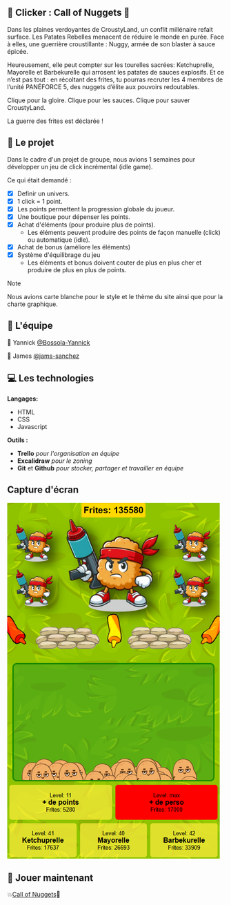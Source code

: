 ## 🍟 Clicker : Call of Nuggets 🍗

Dans les plaines verdoyantes de CroustyLand, un conflit millénaire refait surface. Les Patates Rebelles menacent de réduire le monde en purée. Face à elles, une guerrière croustillante : Nuggy, armée de son blaster à sauce épicée.

Heureusement, elle peut compter sur les tourelles sacrées: Ketchuprelle, Mayorelle et Barbekurelle qui arrosent les patates de sauces explosifs. Et ce n’est pas tout : en récoltant des frites, tu pourras recruter les 4 membres de l’unité PANÉFORCE 5, des nuggets d’élite aux pouvoirs redoutables.

Clique pour la gloire. Clique pour les sauces. Clique pour sauver CroustyLand.

La guerre des frites est déclarée ! 

## 📓 Le projet 

Dans le cadre d'un projet de groupe, nous avions 1 semaines pour développer un jeu de click incrémental (idle game).

Ce qui était demandé :

- [x] Definir un univers.
- [x] 1 click = 1 point.
- [x] Les points permettent la progression globale du joueur.
- [x] Une boutique pour dépenser les points.
- [x] Achat d'éléments (pour produire plus de points).
  - Les éléments peuvent produire des points de façon manuelle (click) ou automatique (idle).
- [x] Achat de bonus (améliore les éléments)
- [x] Système d'équilibrage du jeu
  - Les éléments et bonus doivent couter de plus en plus cher et produire de plus en plus de points.
   
> [!NOTE]
> Nous avions carte blanche pour le style et le thème du site ainsi que pour la charte graphique.

## 💪 L'équipe 

👤 Yannick [@Bossola-Yannick](https://github.com/bossola-yannick)

👤 James [@jams-sanchez](https://github.com/jams-sanchez)

## 💻 Les technologies 

**Langages:**

- HTML
- CSS
- Javascript

**Outils :**
  
- **Trello** _pour l'organisation en équipe_
- **Excalidraw** _pour le zoning_
- **Git** et **Github** _pour stocker, partager et travailler en équipe_

## Capture d'écran

![ScreenShot du jeu](/assets/img/screenshot.png)

## 👀 Jouer maintenant

💥[Call of Nuggets](https://yannick-bossola.students-laplateforme.io/clicker/)🍗
